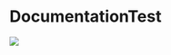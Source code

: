 # DocumentationTest
[![](https://img.shields.io/badge/docs-stable-blue.svg)](http://WhiffleFish.github.io/DocumentationTest.jl/)